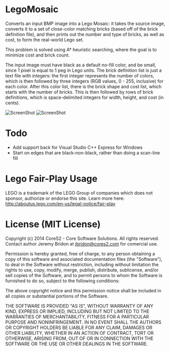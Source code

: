 LegoMosaic
==========

Converts an input BMP image into a Lego Mosaic: it takes the source image, converts it
to a set of close-color matching bricks (based off of the brick definition file), and then
prints out the number and type of bricks, as well as cost, to form the real-world Lego
set.

This problem is solved using A* heuristic searching, where the goal is to minimize cost
and brick count.

The input image must have black as a default no-fill color, and be small, since 1 pixel is
equal to 1 peg in Lego units. The brick definition list is just a text file with integers:
the first integer represents the number of colors, which is then followed by three integers
(RGB values, 0 - 255, inclusive) for each color. After this color list, there is the brick
shape and cost list, which starts with the number of bricks. This is then followed by rows
of brick definitions, which is space-delimited integers for width, height, and cost (in cents).

![ScreenShot](https://raw.github.com/nint22/LegoMosaic/master/LegoMosaic/InputLowRes_2.bmp)
![ScreenShot](https://raw.github.com/nint22/LegoMosaic/master/ExampleOutput_2.bmp)

Todo
====

+ Add support back for Visual Studio C++ Express for Windows
+ Start on edges that are black-non-black, rather than doing a scan-line fill

Lego Fair-Play Usage
====================

LEGO is a trademark of the LEGO Group of companies which does not sponsor, authorize
or endorse this site. Learn more here: http://aboutus.lego.com/en-us/legal-notice/fair-play

License (MIT License)
=====================

Copyright (c) 2014 CoreS2 - Core Software Solutions. All rights reserved.
Contact author Jeremy Bridon at jbridon@cores2.com for comercial use.

Permission is hereby granted, free of charge, to any person obtaining a
copy of this software and associated documentation files (the
"Software"), to deal in the Software without restriction, including
without limitation the rights to use, copy, modify, merge, publish,
distribute, sublicense, and/or sell copies of the Software, and to
permit persons to whom the Software is furnished to do so, subject to
the following conditions:

The above copyright notice and this permission notice shall be included
in all copies or substantial portions of the Software.

THE SOFTWARE IS PROVIDED "AS IS", WITHOUT WARRANTY OF ANY KIND, EXPRESS
OR IMPLIED, INCLUDING BUT NOT LIMITED TO THE WARRANTIES OF
MERCHANTABILITY, FITNESS FOR A PARTICULAR PURPOSE AND NONINFRINGEMENT.
IN NO EVENT SHALL THE AUTHORS OR COPYRIGHT HOLDERS BE LIABLE FOR ANY
CLAIM, DAMAGES OR OTHER LIABILITY, WHETHER IN AN ACTION OF CONTRACT,
TORT OR OTHERWISE, ARISING FROM, OUT OF OR IN CONNECTION WITH THE
SOFTWARE OR THE USE OR OTHER DEALINGS IN THE SOFTWARE.

